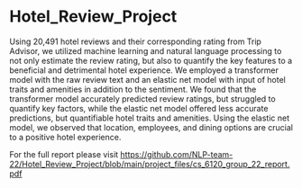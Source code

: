 # Hotel_Review_Project

Using 20,491 hotel reviews and their corresponding rating from Trip Advisor, we utilized machine learning and natural language processing to not only estimate the review rating, but also to quantify the key features to a beneficial and detrimental hotel experience. We employed a transformer model with the raw review text and an elastic net model with input of hotel traits and amenities in addition to the sentiment. We found that the transformer model accurately predicted review ratings, but struggled to quantify key factors, while the elastic net model offered less accurate predictions, but quantifiable hotel traits and amenities. Using the elastic net model, we observed that location, employees, and dining options are crucial to a positive hotel experience. 

For the full report please visit https://github.com/NLP-team-22/Hotel_Review_Project/blob/main/project_files/cs_6120_group_22_report.pdf
